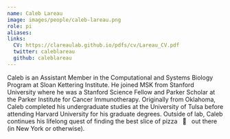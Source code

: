 ```yaml
---
name: Caleb Lareau
image: images/people/caleb-lareau.png
role: pi
aliases:
links:
  CV: https://clareaulab.github.io/pdfs/cv/Lareau_CV.pdf
  twitter: caleblareau
  github: caleblareau
---
```


Caleb is an Assistant Member in the Computational and Systems Biology Program 
at Sloan Kettering Institute. He joined MSK from Stanford University where he was a 
Stanford Science Fellow and Parker Scholar at the Parker Institute for Cancer Immunotherapy. 
Originally from Oklahoma, Caleb completed his undergraduate studies at the University of Tulsa 
before attending Harvard University for his graduate degrees. Outside of lab, Caleb continues
his lifelong quest of finding the best slice of pizza &nbsp; :pizza:  &nbsp; out there (in New York or otherwise). 

